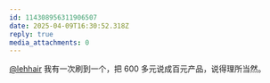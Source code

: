 ```yaml
---
id: 114308956311906507
date: 2025-04-09T16:30:52.318Z
reply: true
media_attachments: 0
---
```


[@lehhair](https://misskey.lehhair.net/@lehhair) 我有一次刷到一个，把 600 多元说成百元产品，说得理所当然。

